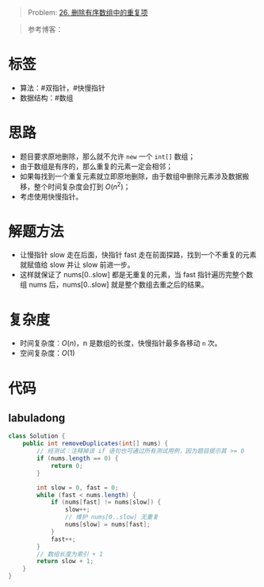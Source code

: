<!--
 * @Auther: zth
 * @Date: 2024-03-04 10:51:47
 * @LastEditTime: 2024-03-04 21:13:01
 * @Description:
-->

> Problem: [26. 删除有序数组中的重复项](https://leetcode.cn/problems/remove-duplicates-from-sorted-array)

> 参考博客：

# 标签

- 算法：#双指针，#快慢指针
- 数据结构：#数组

# 思路

- 题目要求原地删除，那么就不允许 `new` 一个 `int[]` 数组；
- 由于数组是有序的，那么重复的元素一定会相邻；
- 如果每找到一个重复元素就立即原地删除，由于数组中删除元素涉及数据搬移，整个时间复杂度会打到 $O(n^2)$；
- 考虑使用快慢指针。

# 解题方法

- 让慢指针 slow 走在后面，快指针 fast 走在前面探路，找到一个不重复的元素就赋值给 slow 并让 slow 前进一步。
- 这样就保证了 nums[0..slow] 都是无重复的元素，当 fast 指针遍历完整个数组 nums 后，nums[0..slow] 就是整个数组去重之后的结果。

# 复杂度

- 时间复杂度：$O(n)$，n 是数组的长度，快慢指针最多各移动 `n` 次。
- 空间复杂度：$O(1)$

# 代码

## labuladong

```Java
class Solution {
    public int removeDuplicates(int[] nums) {
        // 经测试：注释掉该 if 语句也可通过所有测试用例，因为题目提示其 >= 0
        if (nums.length == 0) {
            return 0;
        }

        int slow = 0, fast = 0;
        while (fast < nums.length) {
            if (nums[fast] != nums[slow]) {
                slow++;
                // 维护 nums[0..slow] 无重复
                nums[slow] = nums[fast];
            }
            fast++;
        }
        // 数组长度为索引 + 1
        return slow + 1;
    }
}
```
